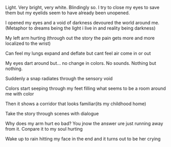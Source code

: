 Light. Very bright, very white. Blindingly so. I try to close my eyes to save them but my eyelids seem to have already been unopened.

I opened my eyes and a void of darkness devoured the world around me. (Metaphor to dreams being the light i live in and reality being darkness)

My left arm hurting (through out the story the pain gets more and more localized to the wrist)

Can feel my lungs expand and deflate but cant feel air come in or out

My eyes dart around but… no change in colors. No sounds. Nothing but nothing.

Suddenly a snap radiates through the sensory void 

Colors start seeping through my feet filling what seems to be a room around me with color

Then it shows a corridor that looks familiar(its my childhood home)

Take the story through scenes with dialogue 

Why does my arm hurt eo bad? You jnow the answer ure just running away from it. Conpare it to my soul hurting

Wake up to rain hitting my face in the end and it turns out to be her crying